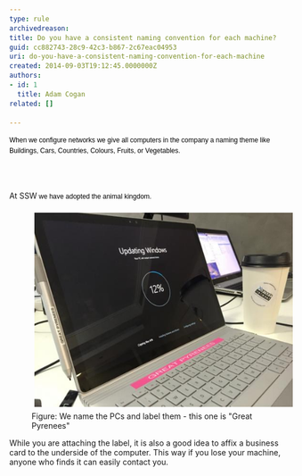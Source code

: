 ```yaml
---
type: rule
archivedreason: 
title: Do you have a consistent naming convention for each machine?
guid: cc882743-28c9-42c3-b867-2c67eac04953
uri: do-you-have-a-consistent-naming-convention-for-each-machine
created: 2014-09-03T19:12:45.0000000Z
authors:
- id: 1
  title: Adam Cogan
related: []

---
```



<p><span style="color:#000000;font-family:verdana, sans-serif;font-size:12px;line-height:16.8px;">When we configure networks we give all computers in the company a naming theme like Buildings, Cars, Countries, Colours, Fruits, or Vegetables. </span></p>
<br><excerpt class='endintro'></excerpt><br>
<p>At SSW<span style="color:#000000;font-family:verdana, sans-serif;font-size:12px;line-height:16.8px;"> we have adopted the animal kingdom.</span><span style="line-height:20.8px;">​</span>​</p><dd class="ssw15-rteElement-FigureNormal"><img src="SSW-computer-Great-Pyrenees.jpeg" alt="" style="margin:5px;" /><br>Figure: We na​​​me the PCs and label them​ - this one is "Great Pyrenees"<br></dd><p class="ssw15-rteElement-P">While you are attaching the label, it is also a good idea to affix a business card to the underside of the computer. ​​​​​This way if you lose your machine, anyone who finds it can easily contact you. <br></p>


